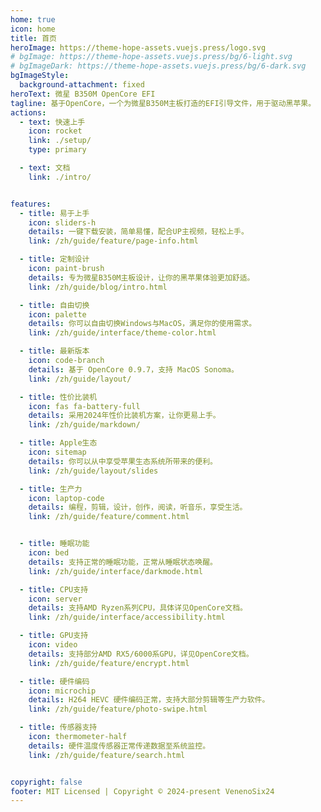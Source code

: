 ```yaml
---
home: true
icon: home
title: 首页
heroImage: https://theme-hope-assets.vuejs.press/logo.svg
# bgImage: https://theme-hope-assets.vuejs.press/bg/6-light.svg
# bgImageDark: https://theme-hope-assets.vuejs.press/bg/6-dark.svg
bgImageStyle:
  background-attachment: fixed
heroText: 微星 B350M OpenCore EFI
tagline: 基于OpenCore，一个为微星B350M主板打造的EFI引导文件，用于驱动黑苹果。
actions:
  - text: 快速上手
    icon: rocket
    link: ./setup/
    type: primary

  - text: 文档
    link: ./intro/


features:
  - title: 易于上手
    icon: sliders-h
    details: 一键下载安装，简单易懂，配合UP主视频，轻松上手。
    link: /zh/guide/feature/page-info.html

  - title: 定制设计
    icon: paint-brush
    details: 专为微星B350M主板设计，让你的黑苹果体验更加舒适。
    link: /zh/guide/blog/intro.html

  - title: 自由切换
    icon: palette
    details: 你可以自由切换Windows与MacOS，满足你的使用需求。
    link: /zh/guide/interface/theme-color.html

  - title: 最新版本
    icon: code-branch
    details: 基于 OpenCore 0.9.7，支持 MacOS Sonoma。
    link: /zh/guide/layout/

  - title: 性价比装机
    icon: fas fa-battery-full
    details: 采用2024年性价比装机方案，让你更易上手。
    link: /zh/guide/markdown/

  - title: Apple生态
    icon: sitemap
    details: 你可以从中享受苹果生态系统所带来的便利。
    link: /zh/guide/layout/slides

  - title: 生产力
    icon: laptop-code
    details: 编程，剪辑，设计，创作，阅读，听音乐，享受生活。
    link: /zh/guide/feature/comment.html


  - title: 睡眠功能
    icon: bed
    details: 支持正常的睡眠功能，正常从睡眠状态唤醒。
    link: /zh/guide/interface/darkmode.html

  - title: CPU支持
    icon: server
    details: 支持AMD Ryzen系列CPU，具体详见OpenCore文档。
    link: /zh/guide/interface/accessibility.html

  - title: GPU支持
    icon: video
    details: 支持部分AMD RX5/6000系GPU，详见OpenCore文档。
    link: /zh/guide/feature/encrypt.html

  - title: 硬件编码
    icon: microchip
    details: H264 HEVC 硬件编码正常，支持大部分剪辑等生产力软件。
    link: /zh/guide/feature/photo-swipe.html

  - title: 传感器支持
    icon: thermometer-half
    details: 硬件温度传感器正常传递数据至系统监控。
    link: /zh/guide/feature/search.html


copyright: false
footer: MIT Licensed | Copyright © 2024-present VenenoSix24
---
```


<!-- ## 🛠 安装

在当前目录下的 `[dir]` 文件夹内创建 vuepress-theme-hope 项目:

::: code-tabs#shell

@tab pnpm

```bash
pnpm create vuepress-theme-hope [dir]
```

@tab npm

```bash
npm init vuepress-theme-hope@latest [dir]
```

:::

要将 vuepress-theme-hope 作为文档构建器添加到现有项目中，请在项目根目录中运行以下命令:

::: code-tabs#shell

@tab pnpm

```bash
pnpm create vuepress-theme-hope add [dir]
```

@tab npm

```bash
npm init vuepress-theme-hope@latest add [dir]
```

:::

## 🚀 使用

::: code-tabs#language

@tab TS -->

<!-- ```ts title=".vuepress/config.ts"
import { defineUserConfig } from "vuepress";
import { hopeTheme } from "vuepress-theme-hope";

export default defineUserConfig({
  // 站点选项
  // ...

  theme: hopeTheme({
    // 主题选项
    // ...
  }),
});
```

@tab JS

```js title=".vuepress/config.js"
import { hopeTheme } from "vuepress-theme-hope";

export default {
  // 站点选项
  // ...

  theme: hopeTheme({
    // 主题选项
    // ...
  }),
};
```

::: -->

<!-- ## 官方 QQ 群

- [点击加入](https://jq.qq.com/?_wv=1027&k=rATJyxGK) (群号: 1003437555)
 -->
<!-- markdownlint-disable -->